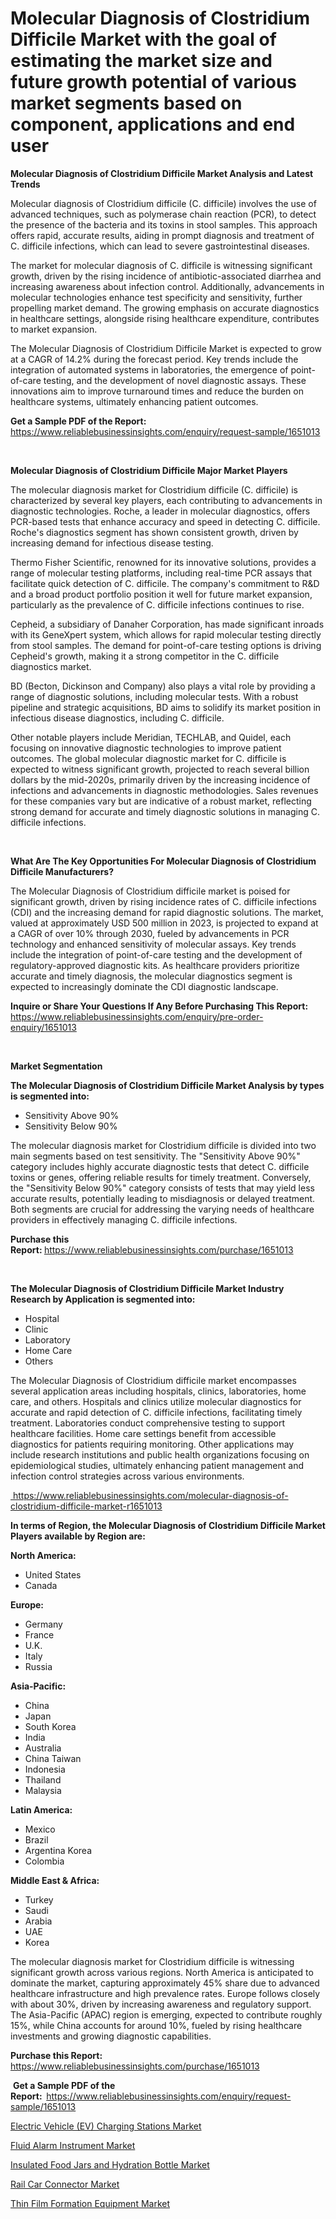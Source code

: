 <p><h1>Molecular Diagnosis of Clostridium Difficile Market with the goal of estimating the market size and future growth potential of various market segments based on component, applications and end user</h1></p><p><strong>Molecular Diagnosis of Clostridium Difficile Market Analysis and Latest Trends</strong></p>
<p><p>Molecular diagnosis of Clostridium difficile (C. difficile) involves the use of advanced techniques, such as polymerase chain reaction (PCR), to detect the presence of the bacteria and its toxins in stool samples. This approach offers rapid, accurate results, aiding in prompt diagnosis and treatment of C. difficile infections, which can lead to severe gastrointestinal diseases. </p><p>The market for molecular diagnosis of C. difficile is witnessing significant growth, driven by the rising incidence of antibiotic-associated diarrhea and increasing awareness about infection control. Additionally, advancements in molecular technologies enhance test specificity and sensitivity, further propelling market demand. The growing emphasis on accurate diagnostics in healthcare settings, alongside rising healthcare expenditure, contributes to market expansion. </p><p>The Molecular Diagnosis of Clostridium Difficile Market is expected to grow at a CAGR of 14.2% during the forecast period. Key trends include the integration of automated systems in laboratories, the emergence of point-of-care testing, and the development of novel diagnostic assays. These innovations aim to improve turnaround times and reduce the burden on healthcare systems, ultimately enhancing patient outcomes.</p></p>
<p><strong>Get a Sample PDF of the Report:&nbsp;</strong> <a href="https://www.reliablebusinessinsights.com/enquiry/request-sample/1651013?utm_campaign=60&utm_medium=2&utm_source=Github&utm_content=ia&utm_term=08122024&utm_id=molecular-diagnosis-of-clostridium-difficile">https://www.reliablebusinessinsights.com/enquiry/request-sample/1651013</a></p>
<p>&nbsp;</p>
<p><strong>Molecular Diagnosis of Clostridium Difficile Major Market Players</strong></p>
<p><p>The molecular diagnosis market for Clostridium difficile (C. difficile) is characterized by several key players, each contributing to advancements in diagnostic technologies. Roche, a leader in molecular diagnostics, offers PCR-based tests that enhance accuracy and speed in detecting C. difficile. Roche's diagnostics segment has shown consistent growth, driven by increasing demand for infectious disease testing.</p><p>Thermo Fisher Scientific, renowned for its innovative solutions, provides a range of molecular testing platforms, including real-time PCR assays that facilitate quick detection of C. difficile. The company's commitment to R&D and a broad product portfolio position it well for future market expansion, particularly as the prevalence of C. difficile infections continues to rise.</p><p>Cepheid, a subsidiary of Danaher Corporation, has made significant inroads with its GeneXpert system, which allows for rapid molecular testing directly from stool samples. The demand for point-of-care testing options is driving Cepheid's growth, making it a strong competitor in the C. difficile diagnostics market.</p><p>BD (Becton, Dickinson and Company) also plays a vital role by providing a range of diagnostic solutions, including molecular tests. With a robust pipeline and strategic acquisitions, BD aims to solidify its market position in infectious disease diagnostics, including C. difficile.</p><p>Other notable players include Meridian, TECHLAB, and Quidel, each focusing on innovative diagnostic technologies to improve patient outcomes. The global molecular diagnostic market for C. difficile is expected to witness significant growth, projected to reach several billion dollars by the mid-2020s, primarily driven by the increasing incidence of infections and advancements in diagnostic methodologies. Sales revenues for these companies vary but are indicative of a robust market, reflecting strong demand for accurate and timely diagnostic solutions in managing C. difficile infections.</p></p>
<p>&nbsp;</p>
<p><strong>What Are The Key Opportunities For Molecular Diagnosis of Clostridium Difficile Manufacturers?</strong></p>
<p><p>The Molecular Diagnosis of Clostridium difficile market is poised for significant growth, driven by rising incidence rates of C. difficile infections (CDI) and the increasing demand for rapid diagnostic solutions. The market, valued at approximately USD 500 million in 2023, is projected to expand at a CAGR of over 10% through 2030, fueled by advancements in PCR technology and enhanced sensitivity of molecular assays. Key trends include the integration of point-of-care testing and the development of regulatory-approved diagnostic kits. As healthcare providers prioritize accurate and timely diagnosis, the molecular diagnostics segment is expected to increasingly dominate the CDI diagnostic landscape.</p></p>
<p><strong>Inquire or Share Your Questions If Any Before Purchasing This Report:</strong> <a href="https://www.reliablebusinessinsights.com/enquiry/pre-order-enquiry/1651013?utm_campaign=60&utm_medium=2&utm_source=Github&utm_content=ia&utm_term=08122024&utm_id=molecular-diagnosis-of-clostridium-difficile">https://www.reliablebusinessinsights.com/enquiry/pre-order-enquiry/1651013</a></p>
<p>&nbsp;</p>
<p><strong>Market Segmentation</strong></p>
<p><strong>The Molecular Diagnosis of Clostridium Difficile Market Analysis by types is segmented into:</strong></p>
<p><ul><li>Sensitivity Above 90%</li><li>Sensitivity Below 90%</li></ul></p>
<p><p>The molecular diagnosis market for Clostridium difficile is divided into two main segments based on test sensitivity. The "Sensitivity Above 90%" category includes highly accurate diagnostic tests that detect C. difficile toxins or genes, offering reliable results for timely treatment. Conversely, the "Sensitivity Below 90%" category consists of tests that may yield less accurate results, potentially leading to misdiagnosis or delayed treatment. Both segments are crucial for addressing the varying needs of healthcare providers in effectively managing C. difficile infections.</p></p>
<p><strong>Purchase this Report:&nbsp;</strong><a href="https://www.reliablebusinessinsights.com/purchase/1651013?utm_campaign=60&utm_medium=2&utm_source=Github&utm_content=ia&utm_term=08122024&utm_id=molecular-diagnosis-of-clostridium-difficile">https://www.reliablebusinessinsights.com/purchase/1651013</a></p>
<p>&nbsp;</p>
<p><strong>The Molecular Diagnosis of Clostridium Difficile Market Industry Research by Application is segmented into:</strong></p>
<p><ul><li>Hospital</li><li>Clinic</li><li>Laboratory</li><li>Home Care</li><li>Others</li></ul></p>
<p><p>The Molecular Diagnosis of Clostridium difficile market encompasses several application areas including hospitals, clinics, laboratories, home care, and others. Hospitals and clinics utilize molecular diagnostics for accurate and rapid detection of C. difficile infections, facilitating timely treatment. Laboratories conduct comprehensive testing to support healthcare facilities. Home care settings benefit from accessible diagnostics for patients requiring monitoring. Other applications may include research institutions and public health organizations focusing on epidemiological studies, ultimately enhancing patient management and infection control strategies across various environments.</p></p>
<p><a href="https://www.reliablebusinessinsights.com/molecular-diagnosis-of-clostridium-difficile-market-r1651013?utm_campaign=60&utm_medium=2&utm_source=Github&utm_content=ia&utm_term=08122024&utm_id=molecular-diagnosis-of-clostridium-difficile">&nbsp;https://www.reliablebusinessinsights.com/molecular-diagnosis-of-clostridium-difficile-market-r1651013</a></p>
<p><strong>In terms of Region, the Molecular Diagnosis of Clostridium Difficile Market Players available by Region are:</strong></p>
<p>
    <p> <strong> North America: </strong>
        <ul>
            <li>United States</li>
            <li>Canada</li>
        </ul>
        </p> 
    <p> <strong> Europe: </strong>
        <ul>
            <li>Germany</li>
            <li>France</li>
            <li>U.K.</li>
            <li>Italy</li>
            <li>Russia</li>
        </ul>
        </p> 
    <p> <strong> Asia-Pacific: </strong>
        <ul>
            <li>China</li>
            <li>Japan</li>
            <li>South Korea</li>
            <li>India</li>
            <li>Australia</li>
            <li>China Taiwan</li>
            <li>Indonesia</li>
            <li>Thailand</li>
            <li>Malaysia</li>
        </ul>
        </p> 
    <p> <strong> Latin America: </strong>
        <ul>
            <li>Mexico</li>
            <li>Brazil</li>
            <li>Argentina Korea</li>
            <li>Colombia</li>
        </ul>
        </p> 
    <p> <strong> Middle East & Africa: </strong>
        <ul>
            <li>Turkey</li>
            <li>Saudi</li>
            <li>Arabia</li>
            <li>UAE</li>
            <li>Korea</li>
        </ul>
    </p>
    </p>
<p><p>The molecular diagnosis market for Clostridium difficile is witnessing significant growth across various regions. North America is anticipated to dominate the market, capturing approximately 45% share due to advanced healthcare infrastructure and high prevalence rates. Europe follows closely with about 30%, driven by increasing awareness and regulatory support. The Asia-Pacific (APAC) region is emerging, expected to contribute roughly 15%, while China accounts for around 10%, fueled by rising healthcare investments and growing diagnostic capabilities.</p></p>
<p><strong>Purchase this Report: </strong><a href="https://www.reliablebusinessinsights.com/purchase/1651013?utm_campaign=60&utm_medium=2&utm_source=Github&utm_content=ia&utm_term=08122024&utm_id=molecular-diagnosis-of-clostridium-difficile">https://www.reliablebusinessinsights.com/purchase/1651013</a></p>
<p>&nbsp;<strong>Get a Sample PDF of the Report:&nbsp;&nbsp;</strong><a href="https://www.reliablebusinessinsights.com/enquiry/request-sample/1651013?utm_campaign=60&utm_medium=2&utm_source=Github&utm_content=ia&utm_term=08122024&utm_id=molecular-diagnosis-of-clostridium-difficile">https://www.reliablebusinessinsights.com/enquiry/request-sample/1651013</a></p>
<p><strong></strong></p>
<p><p><a href="https://github.com/FahadAhmed223/Market-Research-Report-List-1/blob/main/electric-vehicle-ev-charging-stations-market.md?utm_campaign=60&utm_medium=2&utm_source=Github&utm_content=ia&utm_term=08122024&utm_id=molecular-diagnosis-of-clostridium-difficile">Electric Vehicle (EV) Charging Stations Market</a></p><p><a href="https://www.linkedin.com/pulse/t-insight-dial-ziosf?utm_campaign=60&utm_medium=2&utm_source=Github&utm_content=ia&utm_term=08122024&utm_id=molecular-diagnosis-of-clostridium-difficile">Fluid Alarm Instrument Market</a></p><p><a href="https://github.com/sherikacas30/Market-Research-Report-List-1/blob/main/insulated-food-jars-and-hydration-bottle-market.md?utm_campaign=60&utm_medium=2&utm_source=Github&utm_content=ia&utm_term=08122024&utm_id=molecular-diagnosis-of-clostridium-difficile">Insulated Food Jars and Hydration Bottle Market</a></p><p><a href="https://www.linkedin.com/pulse/rail-car-connector-market-analysis-identifying-key-issues-drivers-lyf7c?utm_campaign=60&utm_medium=2&utm_source=Github&utm_content=ia&utm_term=08122024&utm_id=molecular-diagnosis-of-clostridium-difficile">Rail Car Connector Market</a></p><p><a href="https://www.linkedin.com/pulse/market-study-thin-film-formation-equipment-size-dynamics-expected-u819c?utm_campaign=60&utm_medium=2&utm_source=Github&utm_content=ia&utm_term=08122024&utm_id=molecular-diagnosis-of-clostridium-difficile">Thin Film Formation Equipment Market</a></p></p>